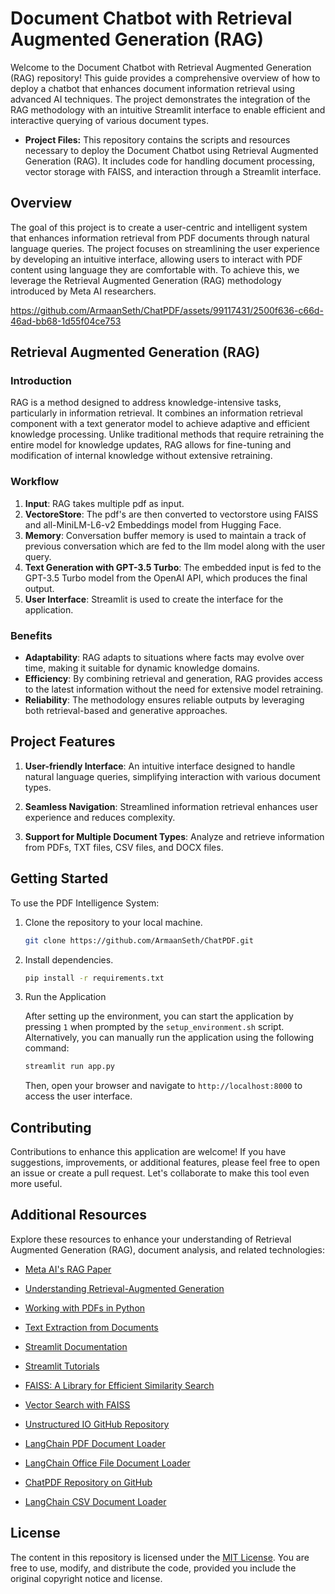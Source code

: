 # Document Chatbot with Retrieval Augmented Generation (RAG)

Welcome to the Document Chatbot with Retrieval Augmented Generation (RAG) repository! This guide provides a comprehensive overview of how to deploy a chatbot that enhances document information retrieval using advanced AI techniques. The project demonstrates the integration of the RAG methodology with an intuitive Streamlit interface to enable efficient and interactive querying of various document types.

- **Project Files:** This repository contains the scripts and resources necessary to deploy the Document Chatbot using Retrieval Augmented Generation (RAG). It includes code for handling document processing, vector storage with FAISS, and interaction through a Streamlit interface.

## Overview

The goal of this project is to create a user-centric and intelligent system that enhances information retrieval from PDF documents through natural language queries. The project focuses on streamlining the user experience by developing an intuitive interface, allowing users to interact with PDF content using language they are comfortable with. To achieve this, we leverage the Retrieval Augmented Generation (RAG) methodology introduced by Meta AI researchers.


https://github.com/ArmaanSeth/ChatPDF/assets/99117431/2500f636-c66d-46ad-bb68-1d55f04ce753


## Retrieval Augmented Generation (RAG)

### Introduction

RAG is a method designed to address knowledge-intensive tasks, particularly in information retrieval. It combines an information retrieval component with a text generator model to achieve adaptive and efficient knowledge processing. Unlike traditional methods that require retraining the entire model for knowledge updates, RAG allows for fine-tuning and modification of internal knowledge without extensive retraining.

### Workflow

1. **Input**: RAG takes multiple pdf as input.
2. **VectoreStore**: The pdf's are then converted to vectorstore using FAISS and all-MiniLM-L6-v2 Embeddings model from Hugging Face.
3. **Memory**: Conversation buffer memory is used to maintain a track of previous conversation which are fed to the llm model along with the user query.
4. **Text Generation with GPT-3.5 Turbo**: The embedded input is fed to the GPT-3.5 Turbo model from the OpenAI API, which produces the final output.
5. **User Interface**: Streamlit is used to create the interface for the application.

### Benefits

- **Adaptability**: RAG adapts to situations where facts may evolve over time, making it suitable for dynamic knowledge domains.
- **Efficiency**: By combining retrieval and generation, RAG provides access to the latest information without the need for extensive model retraining.
- **Reliability**: The methodology ensures reliable outputs by leveraging both retrieval-based and generative approaches.

## Project Features

1. **User-friendly Interface**: An intuitive interface designed to handle natural language queries, simplifying interaction with various document types.

2. **Seamless Navigation**: Streamlined information retrieval enhances user experience and reduces complexity.

3. **Support for Multiple Document Types**: Analyze and retrieve information from PDFs, TXT files, CSV files, and DOCX files.

## Getting Started

To use the PDF Intelligence System:

1. Clone the repository to your local machine.
   ```bash
   git clone https://github.com/ArmaanSeth/ChatPDF.git
   ```

2. Install dependencies.
   ```bash
   pip install -r requirements.txt
   ```

3. Run the Application

   After setting up the environment, you can start the application by pressing `1` when prompted by the `setup_environment.sh` script. Alternatively, you can manually run the application using the following command:

   ```bash
   streamlit run app.py
   ```

   Then, open your browser and navigate to `http://localhost:8000` to access the user interface.


## Contributing

Contributions to enhance this application are welcome! If you have suggestions, improvements, or additional features, please feel free to open an issue or create a pull request. Let's collaborate to make this tool even more useful.

## Additional Resources

Explore these resources to enhance your understanding of Retrieval Augmented Generation (RAG), document analysis, and related technologies:

- [Meta AI's RAG Paper](https://arxiv.org/abs/2005.11401)
- [Understanding Retrieval-Augmented Generation](https://huggingface.co/blog/rag)

- [Working with PDFs in Python](https://realpython.com/pdf-python/)
- [Text Extraction from Documents](https://towardsdatascience.com/text-extraction-from-documents-with-python-47a277b7b7e1)

- [Streamlit Documentation](https://docs.streamlit.io/)
- [Streamlit Tutorials](https://streamlit.io/learn)

- [FAISS: A Library for Efficient Similarity Search](https://faiss.ai/)
- [Vector Search with FAISS](https://towardsdatascience.com/vector-search-with-faiss-b3e1dfd34f6c)

- [Unstructured IO GitHub Repository](https://github.com/Unstructured-IO/unstructured)
- [LangChain PDF Document Loader](https://python.langchain.com/v0.2/docs/how_to/document_loader_pdf/)
- [LangChain Office File Document Loader](https://python.langchain.com/v0.1/docs/modules/data_connection/document_loaders/office_file/)
- [ChatPDF Repository on GitHub](https://github.com/ArmaanSeth/ChatPDF/tree/main?tab=readme-ov-file)
- [LangChain CSV Document Loader](https://python.langchain.com/v0.1/docs/modules/data_connection/document_loaders/csv/)

## License

The content in this repository is licensed under the [MIT License](https://opensource.org/licenses/MIT). You are free to use, modify, and distribute the code, provided you include the original copyright notice and license.

